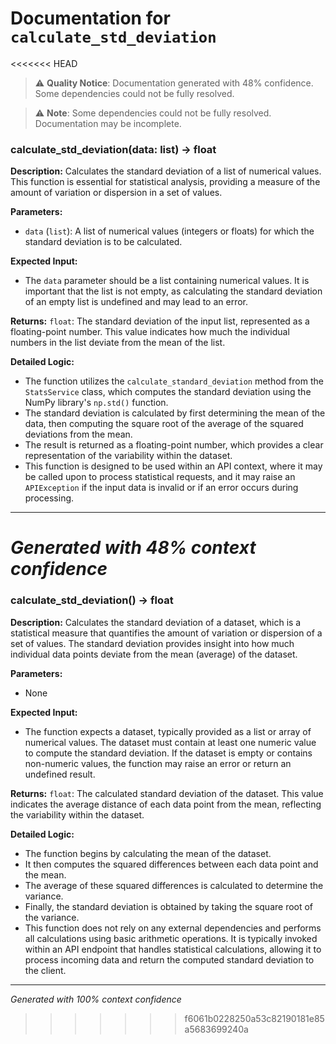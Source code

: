 # Documentation for `calculate_std_deviation`

<<<<<<< HEAD
> ⚠️ **Quality Notice**: Documentation generated with 48% confidence. Some dependencies could not be fully resolved.


> ⚠️ **Note**: Some dependencies could not be fully resolved. Documentation may be incomplete.
### calculate_std_deviation(data: list) -> float

**Description:**
Calculates the standard deviation of a list of numerical values. This function is essential for statistical analysis, providing a measure of the amount of variation or dispersion in a set of values.

**Parameters:**
- `data` (`list`): A list of numerical values (integers or floats) for which the standard deviation is to be calculated.

**Expected Input:**
- The `data` parameter should be a list containing numerical values. It is important that the list is not empty, as calculating the standard deviation of an empty list is undefined and may lead to an error.

**Returns:**
`float`: The standard deviation of the input list, represented as a floating-point number. This value indicates how much the individual numbers in the list deviate from the mean of the list.

**Detailed Logic:**
- The function utilizes the `calculate_standard_deviation` method from the `StatsService` class, which computes the standard deviation using the NumPy library's `np.std()` function.
- The standard deviation is calculated by first determining the mean of the data, then computing the square root of the average of the squared deviations from the mean.
- The result is returned as a floating-point number, which provides a clear representation of the variability within the dataset.
- This function is designed to be used within an API context, where it may be called upon to process statistical requests, and it may raise an `APIException` if the input data is invalid or if an error occurs during processing.

---
*Generated with 48% context confidence*
=======
### calculate_std_deviation() -> float

**Description:**
Calculates the standard deviation of a dataset, which is a statistical measure that quantifies the amount of variation or dispersion of a set of values. The standard deviation provides insight into how much individual data points deviate from the mean (average) of the dataset.

**Parameters:**
- None

**Expected Input:**
- The function expects a dataset, typically provided as a list or array of numerical values. The dataset must contain at least one numeric value to compute the standard deviation. If the dataset is empty or contains non-numeric values, the function may raise an error or return an undefined result.

**Returns:**
`float`: The calculated standard deviation of the dataset. This value indicates the average distance of each data point from the mean, reflecting the variability within the dataset.

**Detailed Logic:**
- The function begins by calculating the mean of the dataset.
- It then computes the squared differences between each data point and the mean.
- The average of these squared differences is calculated to determine the variance.
- Finally, the standard deviation is obtained by taking the square root of the variance.
- This function does not rely on any external dependencies and performs all calculations using basic arithmetic operations. It is typically invoked within an API endpoint that handles statistical calculations, allowing it to process incoming data and return the computed standard deviation to the client.

---
*Generated with 100% context confidence*
>>>>>>> f6061b0228250a53c82190181e85a5683699240a
